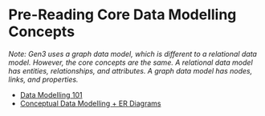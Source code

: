 # Pre-Reading Core Data Modelling Concepts
*Note: Gen3 uses a graph data model, which is different to a relational data model. However, the core concepts are the same. A relational data model has entities, relationships, and attributes. A graph data model has nodes, links, and properties.*
- [Data Modelling 101](https://agiledata.org/essays/datamodeling101.html)
- [Conceptual Data Modelling + ER Diagrams](https://www.visual-paradigm.com/guide/data-modeling/what-is-node-relationship-diagram/#erd-data-models-conceptual)
